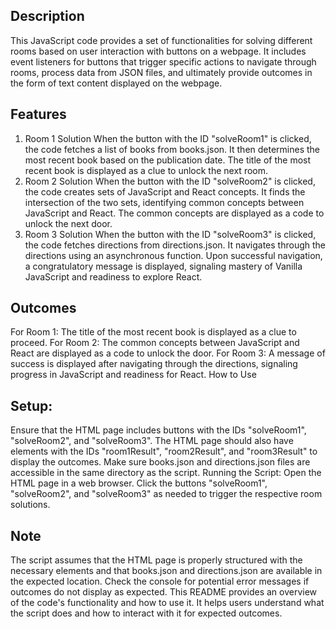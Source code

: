 ## Description
This JavaScript code provides a set of functionalities for solving different rooms based on user interaction with buttons on a webpage. It includes event listeners for buttons that trigger specific actions to navigate through rooms, process data from JSON files, and ultimately provide outcomes in the form of text content displayed on the webpage.

## Features
1. Room 1 Solution
When the button with the ID "solveRoom1" is clicked, the code fetches a list of books from books.json.
It then determines the most recent book based on the publication date.
The title of the most recent book is displayed as a clue to unlock the next room.
2. Room 2 Solution
When the button with the ID "solveRoom2" is clicked, the code creates sets of JavaScript and React concepts.
It finds the intersection of the two sets, identifying common concepts between JavaScript and React.
The common concepts are displayed as a code to unlock the next door.
3. Room 3 Solution
When the button with the ID "solveRoom3" is clicked, the code fetches directions from directions.json.
It navigates through the directions using an asynchronous function.
Upon successful navigation, a congratulatory message is displayed, signaling mastery of Vanilla JavaScript and readiness to explore React.
## Outcomes
For Room 1: The title of the most recent book is displayed as a clue to proceed.
For Room 2: The common concepts between JavaScript and React are displayed as a code to unlock the door.
For Room 3: A message of success is displayed after navigating through the directions, signaling progress in JavaScript and readiness for React.
How to Use
## Setup:
Ensure that the HTML page includes buttons with the IDs "solveRoom1", "solveRoom2", and "solveRoom3".
The HTML page should also have elements with the IDs "room1Result", "room2Result", and "room3Result" to display the outcomes.
Make sure books.json and directions.json files are accessible in the same directory as the script.
Running the Script:
Open the HTML page in a web browser.
Click the buttons "solveRoom1", "solveRoom2", and "solveRoom3" as needed to trigger the respective room solutions.
## Note
The script assumes that the HTML page is properly structured with the necessary elements and that books.json and directions.json are available in the expected location.
Check the console for potential error messages if outcomes do not display as expected.
This README provides an overview of the code's functionality and how to use it. It helps users understand what the script does and how to interact with it for expected outcomes.




